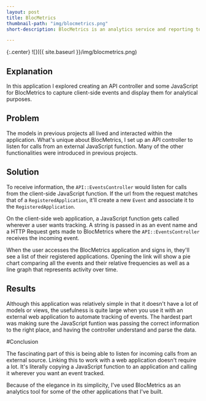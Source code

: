 ```yaml
---
layout: post
title: BlocMetrics
thumbnail-path: "img/blocmetrics.png"
short-description: BlocMetrics is an analytics service and reporting tool that you can use with web apps to track user activity and report results.

---
```


{:.center}
![]({{ site.baseurl }}/img/blocmetrics.png)

## Explanation

In this application I explored creating an API controller and some JavaScript for BlocMetrics to capture client-side events and display them for analytical purposes.

## Problem

The models in previous projects all lived and interacted within the application.  What's unique about BlocMetrics, I set up an API controller to listen for calls from an external JavaScript function.  Many of the other functionalities were introduced in previous projects.

## Solution

To receive information, the `API::EventsController` would listen for calls from the client-side JavaScript function.  If the url from the request matches that of a `RegisteredApplication`, it'll create a new `Event` and associate it to the `RegisteredApplication`.

On the client-side web application, a JavaScript function gets called wherever a user wants tracking.  A string is passed in as an event name and a HTTP Request gets made to BlocMetrics where the `API::EventsController` receives the incoming event.

When the user accesses the BlocMetrics application and signs in, they'll see a list of their registered applications.  Opening the link will show a pie chart comparing all the events and their relative frequencies as well as a line graph that represents activity over time.

## Results

Although this application was relatively simple in that it doesn't have a lot of models or views, the usefulness is quite large when you use it with an external web application to automate tracking of events.  The hardest part was making sure the JavaScript funtion was passing the correct information to the right place, and having the controller understand and parse the data.

#Conclusion

The fascinating part of this is being able to listen for incoming calls from an external source.  Linking this to work with a web application doesn't require a lot.  It's literally copying a JavaScript function to an application and calling it wherever you want an event tracked.

Because of the elegance in its simplicity, I've used BlocMetrics as an analytics tool for some of the other applications that I've built.